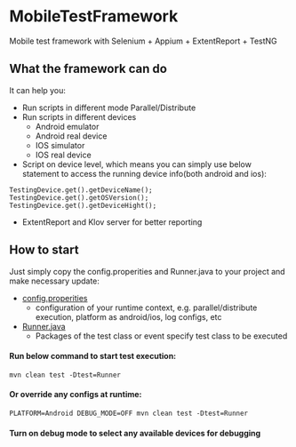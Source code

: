 # MobileTestFramework
Mobile test framework with Selenium + Appium + ExtentReport + TestNG

## What the framework can do
It can help you:
* Run scripts in different mode Parallel/Distribute
* Run scripts in different devices
  - Android emulator
  - Android real device
  - IOS simulator
  - IOS real device
* Script on device level, which means you can simply use below statement to access the running device info(both android and ios):
```
TestingDevice.get().getDeviceName();
TestingDevice.get().getOSVersion();
TestingDevice.get().getDeviceHight();
```
* ExtentReport and Klov server for better reporting 

## How to start  
Just simply copy the config.properities and Runner.java to your project and make necessary update:
* [config.properities](https://github.com/rayzhouzhj/MobileTestFramework/blob/master/config.properties)
  - configuration of your runtime context, e.g. parallel/distribute execution, platform as android/ios, log configs, etc
* [Runner.java](https://github.com/rayzhouzhj/MobileTestFramework/blob/master/src/test/java/com/github/demo/test/runner/Runner.java)
  - Packages of the test class or event specify test class to be executed
  
#### Run below command to start test execution:
```
mvn clean test -Dtest=Runner
```

#### Or override any configs at runtime:
```
PLATFORM=Android DEBUG_MODE=OFF mvn clean test -Dtest=Runner
```

#### Turn on debug mode to select any available devices for debugging
